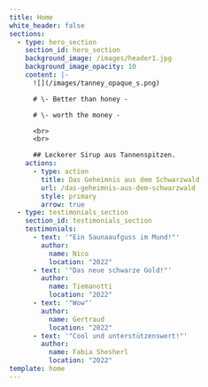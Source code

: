 ```yaml
---
title: Home
white_header: false
sections:
  - type: hero_section
    section_id: hero_section
    background_image: /images/header1.jpg
    background_image_opacity: 10
    content: |-
      ![](/images/tanney_opaque_s.png)

      # \- Better than honey -

      # \- worth the money -

      <br>
      <br>

      ## Leckerer Sirup aus Tannenspitzen.
    actions:
      - type: action
        title: Das Geheimnis aus dem Schwarzwald
        url: /das-geheimnis-aus-dem-schwarzwald
        style: primary
        arrow: true
  - type: testimonials_section
    section_id: testimonials_section
    testimonials:
      - text: '"Ein Saunaaufguss im Mund!"'
        author:
          name: Nico
          location: "2022"
      - text: '"Das neue schwarze Gold!"'
        author:
          name: Tiemanotti
          location: "2022"
      - text: '"Wow"'
        author:
          name: Gertraud
          location: "2022"
      - text: '"Cool und unterstützenswert!"'
        author:
          name: Fabia Shesherl
          location: "2022"
template: home
---
```

